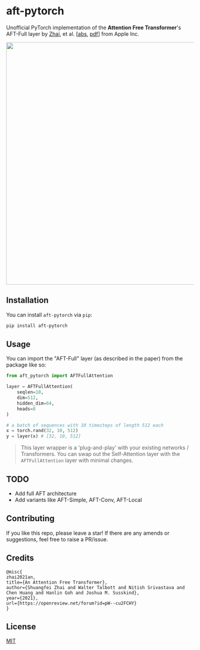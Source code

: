 # aft-pytorch
Unofficial PyTorch implementation of the **Attention Free Transformer**'s AFT-Full layer by [Zhai](https://twitter.com/zhaisf?lang=en), et al. [[abs](https://openreview.net/forum?id=pW--cu2FCHY), [pdf](https://arxiv.org/pdf/2105.14103.pdf)] from Apple Inc.

<img src="https://github.com/rish-16/aft-pytorch/raw/main/pic.png" width=650>

## Installation
You can install `aft-pytorch` via `pip`:

```bash
pip install aft-pytorch
```

## Usage
You can import the "AFT-Full" layer (as described in the paper) from the package like so:

```python
from aft_pytorch import AFTFullAttention

layer = AFTFullAttention(
    seqlen=10,
    dim=512,
    hidden_dim=64,
    heads=8
)

# a batch of sequences with 10 timesteps of length 512 each
x = torch.rand(32, 10, 512)
y = layer(x) # [32, 10, 512]
```

> This layer wrapper is a 'plug-and-play' with your existing networks / Transformers. You can swap out the Self-Attention layer with the `AFTFullAttention` layer with minimal changes.

## TODO
- Add full AFT architecture
- Add variants like AFT-Simple, AFT-Conv, AFT-Local

## Contributing
If you like this repo, please leave a star! If there are any amends or suggestions, feel free to raise a PR/issue.

## Credits
```
@misc{
zhai2021an,
title={An Attention Free Transformer},
author={Shuangfei Zhai and Walter Talbott and Nitish Srivastava and Chen Huang and Hanlin Goh and Joshua M. Susskind},
year={2021},
url={https://openreview.net/forum?id=pW--cu2FCHY}
}
```

## License
[MIT](https://github.com/rish-16/aft-pytorch/blob/main/LICENSE)
